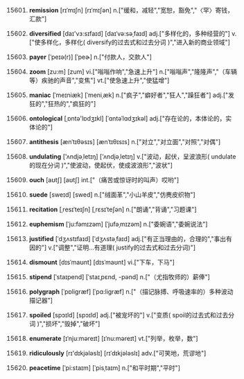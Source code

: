 15601. **remission**
[rɪˈmɪʃn]  [rɪˈmɪʃən]
n.["缓和，减轻","宽恕，豁免","〈罕〉寄钱，汇款"]  

15602. **diversified**
[daɪ'vɜ:sɪfaɪd]  [daɪˈvə:səˌfaɪd]
adj.["多样化的，多种经营的"]  v.["使多样化，多样化( diversify的过去式和过去分词 )","进入新的商业领域"]  

15603. **payer**
[ˈpeɪə(r)]  [ˈpeɚ]
n.["付款人，交款人"]  

15604. **zoom**
[zu:m]  [zum]
vi.["嗡嗡作响","急速上升"]  n.["嗡嗡声","隆隆声","（车辆等）疾驰的声音","变焦"]  vt.["使急速上升","使猛增"]  

15605. **maniac**
[ˈmeɪniæk]  [ˈmeniˌæk]
n.["疯子","癖好者","狂人","躁狂者"]  adj.["发狂的","狂热的","疯狂的"]  

15606. **ontological**
[ˌɒntə'lɒdʒɪkl]  [ˈɑntəˈlɑdʒɪkəl]
adj.["存在论的，本体论的，实体论的"]  

15607. **antithesis**
[ænˈtɪθəsɪs]  [ænˈtɪθɪsɪs]
n.["对立","对立面","对照","对偶"]  

15608. **undulating**
['ʌndjəˌletɪŋ]  ['ʌndjəˌletɪŋ]
v.["波动，起伏，呈波浪形( undulate的现在分词 )","使波动，使起伏，使成波浪形","波状"]  

15609. **ouch**
[aʊtʃ]  [aʊtʃ]
int.["（痛苦或惊讶时的叫声）哎哟"]  

15610. **suede**
[sweɪd]  [swed]
n.["绒面革","小山羊皮","仿麂皮织物"]  

15611. **recitation**
[ˌresɪˈteɪʃn]  [ˌrɛsɪˈteʃən]
n.["朗诵","背诵","习题课"]  

15612. **euphemism**
[ˈju:fəmɪzəm]  [ˈjufəˌmɪzəm]
n.["委婉语","委婉说法"]  

15613. **justified**
[ˈdʒʌstɪfaɪd]  [ˈdʒʌstəˌfaɪd]
adj.["有正当理由的，合理的","事出有因的"]  v.["调整","证明…有道理( justify的过去式和过去分词)"]  

15614. **dismount**
[dɪsˈmaʊnt]  [dɪsˈmaʊnt]
vi.["下车，下马"]  

15615. **stipend**
[ˈstaɪpend]  [ˈstaɪˌpɛnd, -pənd]
n.["（尤指牧师的）薪俸"]  

15616. **polygraph**
[ˈpɒligræf]  [ˈpɑ:ligræf]
n.["（描记脉搏、呼吸速率的）多种波动描记器"]  

15617. **spoiled**
[spɔɪld]  [spɔɪld]
adj.["被宠坏的"]  v.["变质( spoil的过去式和过去分词 )","损坏","毁掉","破坏"]  

15618. **enumerate**
[ɪˈnju:məreɪt]  [ɪˈnu:məreɪt]
vt.["列举，枚举，数"]  

15619. **ridiculously**
[rɪ'dɪkjələslɪ]  [rɪˈdɪkjələslɪ]
adv.["可笑地，荒谬地"]  

15620. **peacetime**
[ˈpi:staɪm]  [ˈpisˌtaɪm]
n.["和平时期","平时"]  

